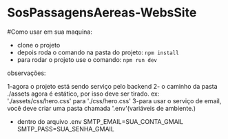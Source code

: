 # SosPassagensAereas-WebsSite

#Como usar em sua maquina:

- clone o projeto
- depois roda o comando na pasta do projeto:
  `npm install`
- para rodar o projeto use o comando:
  `npm run dev`

observações:

1-agora o projeto está sendo serviço pelo backend
2- o caminho da pasta ./assets agora é estático, por isso deve ser tirado.
ex: './assets/css/hero.css' para './css/hero.css'
3-para usar o serviço de email, você deve criar uma pasta chamada '.env'(variáveis de ambiente.)

- dentro do arquivo .env
  SMTP_EMAIL=SUA_CONTA_GMAIL
  SMTP_PASS=SUA_SENHA_GMAIL

